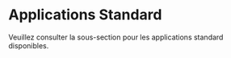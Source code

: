 # Applications Standard

Veuillez consulter la sous-section pour les applications standard disponibles.
